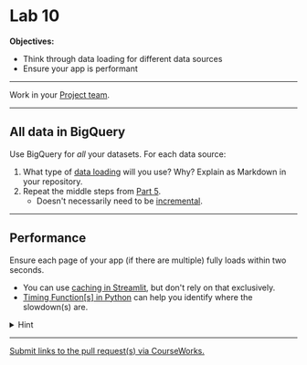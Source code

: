 # Lab 10

**Objectives:**

- Think through data loading for different data sources
- Ensure your app is performant

---

Work in your [Project team](../docs/project_teams.csv).

---

## All data in BigQuery

Use BigQuery for _all_ your datasets. For each data source:

1. What type of [data loading](lab_08.md#data-loading) will you use? Why? Explain as Markdown in your repository.
1. Repeat the middle steps from [Part 5](../docs/project.md#part-5).
   - Doesn't necessarily need to be [incremental](lab_08.md#incremental-load).

---

## Performance

Ensure each page of your app (if there are multiple) fully loads within two seconds.

- You can use [caching in Streamlit](https://docs.streamlit.io/develop/concepts/architecture/caching), but don't rely on that exclusively.
- [Timing Function[s] in Python](https://builtin.com/articles/timing-functions-python) can help you identify where the slowdown(s) are.

<details>
   <summary>Hint</summary>
   You may need to push logic/filtering from pandas to SQL to reduce the number of records that need to be loaded from the database by your app.
</details>

---

[Submit links to the pull request(s) via CourseWorks.](https://courseworks2.columbia.edu/courses/210480/assignments)
